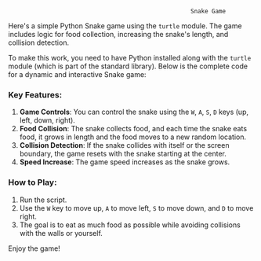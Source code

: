                                                         Snake Game


Here's a simple Python Snake game using the `turtle` module. The game includes logic for food collection, increasing the snake's length, and collision detection. 

To make this work, you need to have Python installed along with the `turtle` module (which is part of the standard library). Below is the complete code for a dynamic and interactive Snake game:

### Key Features:
1. **Game Controls**: You can control the snake using the `W`, `A`, `S`, `D` keys (up, left, down, right).
2. **Food Collision**: The snake collects food, and each time the snake eats food, it grows in length and the food moves to a new random location.
3. **Collision Detection**: If the snake collides with itself or the screen boundary, the game resets with the snake starting at the center.
4. **Speed Increase**: The game speed increases as the snake grows.

### How to Play:
1. Run the script.
2. Use the `W` key to move up, `A` to move left, `S` to move down, and `D` to move right.
3. The goal is to eat as much food as possible while avoiding collisions with the walls or yourself.

Enjoy the game!
